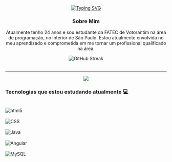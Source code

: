 <div align="center">
  <a href="https://git.io/typing-svg">
    <img src="https://readme-typing-svg.demolab.com/?lines=Bem-vindo+ao+meu+GitHub!+👋✨" alt="Typing SVG" />
  </a>
</div>

<div align="center">
  <h3> Sobre Mim </h3>
  <p>Atualmente tenho 24 anos e sou estudante da FATEC de Votorantim na área de programação, no interior de São Paulo. Estou atualmente envolvida no meu aprendizado e comprometida em me tornar um profissional qualificado na área.</p>
</div>

<div align="center">
  <img src="https://streak-stats.demolab.com/?user=AnaLauraMartinsS&theme=tokyonight" alt="GitHub Streak" />
</div>

<br>

<hr>

<div align="center"> 
  <a href="https://www.linkedin.com/in/ana-laura-martins-souto-67a68a206/" target="_blank">
    <img src="https://img.shields.io/badge/-LinkedIn-%230077B5?style=for-the-badge&logo=linkedin&logoColor=white" target="_blank">
  </a> 
</div>

### Tecnologias que estou estudando atualmente 💻
<div style="display: inline"><br>
  <img align="center" alt="html5" src="https://img.shields.io/badge/HTML5-E34F26?style=for-the-badge&logo=html5&logoColor=white"/><br><br>
  <img align="center" alt="CSS" src="https://img.shields.io/badge/CSS-239120?&style=for-the-badge&logo=css3&logoColor=white"/><br><br>
  <img align="center" alt="Java" src="https://img.shields.io/badge/Java-ED8B00?style=for-the-badge&logo=openjdk&logoColor=white"/><br><br>
  <img align="center" alt="Angular" src="https://img.shields.io/badge/Angular-DD0031?style=for-the-badge&logo=angular&logoColor=white"/><br><br>  
  <img align="center" alt="MySQL" src="https://img.shields.io/badge/mysql-%2300f.svg?style=for-the-badge&logo=mysql&logoColor=white"/><br><br>  
</div>

